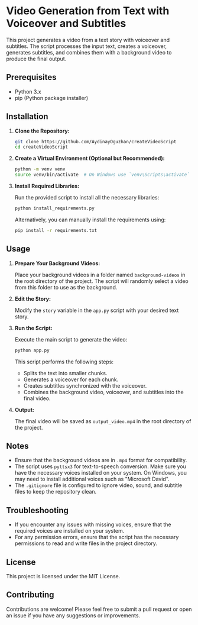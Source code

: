 # Video Generation from Text with Voiceover and Subtitles

This project generates a video from a text story with voiceover and subtitles. The script processes the input text, creates a voiceover, generates subtitles, and combines them with a background video to produce the final output.

## Prerequisites

- Python 3.x
- pip (Python package installer)

## Installation

1. **Clone the Repository:**

    ```sh
    git clone https://github.com/AydinayOguzhan/createVideoScript
    cd createVideoScript
    ```

2. **Create a Virtual Environment (Optional but Recommended):**

    ```sh
    python -m venv venv
    source venv/bin/activate  # On Windows use `venv\Scripts\activate`
    ```

3. **Install Required Libraries:**

    Run the provided script to install all the necessary libraries:

    ```sh
    python install_requirements.py
    ```

    Alternatively, you can manually install the requirements using:

    ```sh
    pip install -r requirements.txt
    ```

## Usage

1. **Prepare Your Background Videos:**

    Place your background videos in a folder named `background-videos` in the root directory of the project. The script will randomly select a video from this folder to use as the background.

2. **Edit the Story:**

    Modify the `story` variable in the `app.py` script with your desired text story.

3. **Run the Script:**

    Execute the main script to generate the video:

    ```sh
    python app.py
    ```

    This script performs the following steps:
    - Splits the text into smaller chunks.
    - Generates a voiceover for each chunk.
    - Creates subtitles synchronized with the voiceover.
    - Combines the background video, voiceover, and subtitles into the final video.

4. **Output:**

    The final video will be saved as `output_video.mp4` in the root directory of the project.

## Notes

- Ensure that the background videos are in `.mp4` format for compatibility.
- The script uses `pyttsx3` for text-to-speech conversion. Make sure you have the necessary voices installed on your system. On Windows, you may need to install additional voices such as "Microsoft David".
- The `.gitignore` file is configured to ignore video, sound, and subtitle files to keep the repository clean.

## Troubleshooting

- If you encounter any issues with missing voices, ensure that the required voices are installed on your system.
- For any permission errors, ensure that the script has the necessary permissions to read and write files in the project directory.

## License

This project is licensed under the MIT License.

## Contributing

Contributions are welcome! Please feel free to submit a pull request or open an issue if you have any suggestions or improvements.
